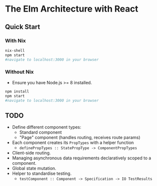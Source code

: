 # The Elm Architecture with React

## Quick Start

### With Nix

```bash
nix-shell
npm start
#navigate to localhost:3000 in your browser
```

### Without Nix

- Ensure you have Node.js >= 8 installed.

```bash
npm install
npm start
#navigate to localhost:3000 in your browser
```

## TODO

- Define different component types:
  - Standard component
  - "Page" component (handles routing, receives route params)
- Each component creates its `PropTypes` with a helper function
  - `definePropTypes :: StatePropType -> ComponentPropTypes`
- Client-side routing.
- Managing asynchronous data requirements declaratively scoped to a component.
- Global state mutation.
- Helper to standardise testing.
  - `testComponent :: Component -> Specification -> IO TestResults`
